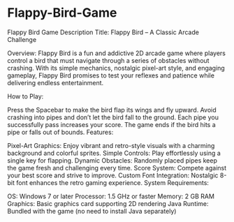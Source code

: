 # Flappy-Bird-Game
Flappy Bird Game Description
Title: Flappy Bird – A Classic Arcade Challenge

Overview:
Flappy Bird is a fun and addictive 2D arcade game where players control a bird that must navigate through a series of obstacles without crashing. With its simple mechanics, nostalgic pixel-art style, and engaging gameplay, Flappy Bird promises to test your reflexes and patience while delivering endless entertainment.

How to Play:

Press the Spacebar to make the bird flap its wings and fly upward.
Avoid crashing into pipes and don’t let the bird fall to the ground.
Each pipe you successfully pass increases your score.
The game ends if the bird hits a pipe or falls out of bounds.
Features:

Pixel-Art Graphics: Enjoy vibrant and retro-style visuals with a charming background and colorful sprites.
Simple Controls: Play effortlessly using a single key for flapping.
Dynamic Obstacles: Randomly placed pipes keep the game fresh and challenging every time.
Score System: Compete against your best score and strive to improve.
Custom Font Integration: Nostalgic 8-bit font enhances the retro gaming experience.
System Requirements:

OS: Windows 7 or later
Processor: 1.5 GHz or faster
Memory: 2 GB RAM
Graphics: Basic graphics card supporting 2D rendering
Java Runtime: Bundled with the game (no need to install Java separately)
